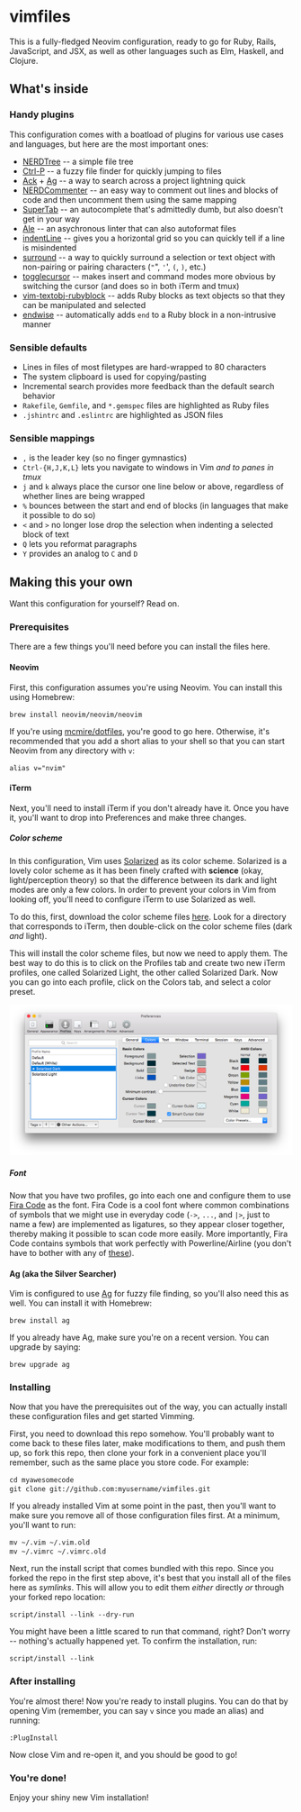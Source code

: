 # vimfiles

This is a fully-fledged Neovim configuration, ready to go for Ruby, Rails,
JavaScript, and JSX, as well as other languages such as Elm, Haskell, and
Clojure.

## What's inside

### Handy plugins

This configuration comes with a boatload of plugins for various use cases and
languages, but here are the most important ones:

* [NERDTree][vim-nerdtree] -- a simple file tree
* [Ctrl-P][vim-ctrl-p] -- a fuzzy file finder for quickly jumping to files
* [Ack][vim-ack] + [Ag][ag] -- a way to search across a project lightning quick
* [NERDCommenter][vim-nerdcommenter] -- an easy way to comment out lines and
  blocks of code and then uncomment them using the same mapping
* [SuperTab][vim-supertab] -- an autocomplete that's admittedly dumb, but also
  doesn't get in your way
* [Ale][ale] -- an asychronous linter that can also autoformat files
* [indentLine][indentLine] -- gives you a horizontal grid so you can quickly
  tell if a line is misindented
* [surround][vim-surround] -- a way to quickly surround a selection or text
  object with non-pairing or pairing characters (`"`", `'`', `(`, `)`, etc.)
* [togglecursor][vim-togglecursor] -- makes insert and command modes more
  obvious by switching the cursor (and does so in both iTerm and tmux)
* [vim-textobj-rubyblock][vim-textobj-rubyblock] -- adds Ruby blocks as text
  objects so that they can be manipulated and selected
* [endwise][vim-endwise] -- automatically adds `end` to a Ruby block in a
  non-intrusive manner

[vim-plug]: https://github.com/junegunn/vim-plug
[vim-nerdtree]: http://github.com/scrooloose/nerdtree
[vim-ctrl-p]: http://github.com/kien/ctrlp.vim
[vim-ack]: https://github.com/mileszs/ack.vim
[vim-supertab]: http://github.com/ervandew/supertab
[vim-togglecursor]: https://github.com/jszakmeister/vim-togglecursor
[vim-nerdcommenter]: http://github.com/scrooloose/nerdcommenter
[vim-endwise]: https://github.com/tpope/vim-endwise
[vim-surround]: http://github.com/tpope/vim-surround
[vim-textobj-rubyblock]: http://github.com/nelstrom/vim-textobj-rubyblock
[ale]: https://github.com/w0rp/ale
[indentLine]: https://github.com/Yggdroot/indentLine

### Sensible defaults

* Lines in files of most filetypes are hard-wrapped to 80 characters
* The system clipboard is used for copying/pasting
* Incremental search provides more feedback than the default search behavior
* `Rakefile`, `Gemfile`, and `*.gemspec` files are highlighted as Ruby files
* `.jshintrc` and `.eslintrc` are highlighted as JSON files

### Sensible mappings

* `,` is the leader key (so no finger gymnastics)
* `Ctrl-{H,J,K,L}` lets you navigate to windows in Vim *and to panes in tmux*
* `j` and `k` always place the cursor one line below or above, regardless of
  whether lines are being wrapped
* `%` bounces between the start and end of blocks (in languages that make it
  possible to do so)
* `<` and `>` no longer lose drop the selection when indenting a selected block
  of text
* `Q` lets you reformat paragraphs
* `Y` provides an analog to `C` and `D`

## Making this your own

Want this configuration for yourself? Read on.

### Prerequisites

There are a few things you'll need before you can install the files here.

#### Neovim

First, this configuration assumes you're using Neovim. You can install this
using Homebrew:

    brew install neovim/neovim/neovim

If you're using [mcmire/dotfiles][dotfiles], you're good to go here. Otherwise,
it's recommended that you add a short alias to your shell so that you can start
Neovim from any directory with `v`:

    alias v="nvim"

[dotfiles]: http://github.com/mcmire/dotfiles

#### iTerm

Next, you'll need to install iTerm if you don't already have it. Once you have
it, you'll want to drop into Preferences and make three changes.

##### Color scheme

In this configuration, Vim uses [Solarized] as its color scheme. Solarized is a
lovely color scheme as it has been finely crafted with **science** (okay,
light/perception theory) so that the difference between its dark and light modes
are only a few colors. In order to prevent your colors in Vim from looking off,
you'll need to configure iTerm to use Solarized as well.

To do this, first, download the color scheme files [here][solarized]. Look for a
directory that corresponds to iTerm, then double-click on the color scheme files
(dark *and* light).

This will install the color scheme files, but now we need to apply them. The
best way to do this is to click on the Profiles tab and create two new iTerm
profiles, one called Solarized Light, the other called Solarized Dark. Now you
can go into each profile, click on the Colors tab, and select a color preset.

![iTerm preferences](docs/iterm-prefs.png)

##### Font

Now that you have two profiles, go into each one and configure them to use [Fira
Code] as the font. Fira Code is a cool font where common combinations of symbols
that we might use in everyday code (`->`, `...`, and `|>`, just to name a few)
are implemented as ligatures, so they appear closer together, thereby making it
possible to scan code more easily. More importantly, Fira Code contains symbols
that work perfectly with Powerline/Airline (you don't have to bother with any of
[these][powerline-fonts]).

[Solarized]: https://github.com/altercation/solarized
[Fira Code]: https://github.com/tonsky/FiraCode
[powerline-fonts]: https://github.com/Lokaltog/powerline-fonts

#### Ag (aka the Silver Searcher)

Vim is configured to use [Ag][ag] for fuzzy file finding, so you'll also need
this as well. You can install it with Homebrew:

[ag]: https://github.com/ggreer/the_silver_searcher

    brew install ag

If you already have Ag, make sure you're on a recent version. You can upgrade by
saying:

    brew upgrade ag

### Installing

Now that you have the prerequisites out of the way, you can actually install
these configuration files and get started Vimming.

First, you need to download this repo somehow. You'll probably want to come back
to these files later, make modifications to them, and push them up, so fork this
repo, then clone your fork in a convenient place you'll remember, such as the
same place you store code. For example:

    cd myawesomecode
    git clone git://github.com:myusername/vimfiles.git

If you already installed Vim at some point in the past, then you'll want to make
sure you remove all of those configuration files first. At a minimum, you'll
want to run:

    mv ~/.vim ~/.vim.old
    mv ~/.vimrc ~/.vimrc.old

Next, run the install script that comes bundled with this repo. Since you forked
the repo in the first step above, it's best that you install all of the files
here as *symlinks*. This will allow you to edit them *either* directly *or*
through your forked repo location:

    script/install --link --dry-run

You might have been a little scared to run that command, right? Don't worry --
nothing's actually happened yet. To confirm the installation, run:

    script/install --link

### After installing

You're almost there! Now you're ready to install plugins. You can do that by
opening Vim (remember, you can say `v` since you made an alias) and running:

    :PlugInstall

Now close Vim and re-open it, and you should be good to go!

### You're done!

Enjoy your shiny new Vim installation!

